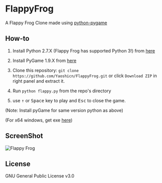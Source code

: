 FlappyFrog
===============

A Flappy Frog Clone made using [python-pygame][1]

How-to
------

1. Install Python 2.7.X (Flappy Frog has supported Python 3!) from [here](https://www.python.org/download/releases/)

2. Install PyGame 1.9.X from [here](http://www.pygame.org/download.shtml)

3. Clone this repository: `git clone https://github.com/Yaoshicn/FlappyFrog.git` or click `Download ZIP` in right panel and extract it.

4. Run `python flappy.py` from the repo's directory

5. use <kbd>&uarr;</kbd> or <kbd>Space</kbd> key to play and <kbd>Esc</kbd> to close the game.

  (Note: Install pyGame for same version python as above)

  (For x64 windows, get exe [here](http://www.lfd.uci.edu/~gohlke/pythonlibs/#pygame))

ScreenShot
----------

![Flappy Frog](screenshot1.png)

[1]: http://www.pygame.org


License
----------
GNU General Public License v3.0
